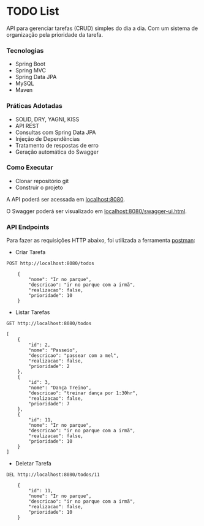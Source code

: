 # TODO List

API para gerenciar tarefas (CRUD) simples do dia a dia. Com um sistema de 
organização pela prioridade da tarefa.

### Tecnologias
* Spring Boot
* Spring MVC
* Spring Data JPA
* MySQL
* Maven

### Práticas Adotadas
* SOLID, DRY, YAGNI, KISS
* API REST
* Consultas com Spring Data JPA
* Injeção de Dependências
* Tratamento de respostas de erro
* Geração automática do Swagger

### Como Executar
* Clonar repositório git
* Construir o projeto

A API poderá ser acessada em [localhost:8080]().

O Swagger poderá ser visualizado em [localhost:8080/swagger-ui.html]().
 
### API Endpoints

Para fazer as requisições HTTP abaixo, foi utilizada a ferramenta [postman]():

* Criar Tarefa
```
POST http://localhost:8080/todos

    {
        "nome": "Ir no parque",
        "descricao": "ir no parque com a irmã",
        "realizacao": false,
        "prioridade": 10
    }
```
* Listar Tarefas

````
GET http://localhost:8080/todos

[
    {
        "id": 2,
        "nome": "Passeio",
        "descricao": "passear com a mel",
        "realizacao": false,
        "prioridade": 2
    },
    {
        "id": 3,
        "nome": "Dança Treino",
        "descricao": "treinar dança por 1:30hr",
        "realizacao": false,
        "prioridade": 7
    },
    {
        "id": 11,
        "nome": "Ir no parque",
        "descricao": "ir no parque com a irmã",
        "realizacao": false,
        "prioridade": 10
    }
]
````

* Deletar Tarefa

````
DEL http://localhost:8080/todos/11

    {
        "id": 11,
        "nome": "Ir no parque",
        "descricao": "ir no parque com a irmã",
        "realizacao": false,
        "prioridade": 10
    }
````
